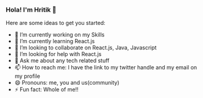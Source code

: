### Hola! I'm Hritik 👋

Here are some ideas to get you started:

- 🔭 I’m currently working on my Skills
- 🌱 I’m currently learning React.js
- 👯 I’m looking to collaborate on React.js, Java, Javascript
- 🤔 I’m looking for help with React.js
- 💬 Ask me about any tech related stuff
- 📫 How to reach me: I have the link to my twitter handle and my email on my profile
- 😄 Pronouns: me, you and us(community)
- ⚡ Fun fact: Whole of me!!

